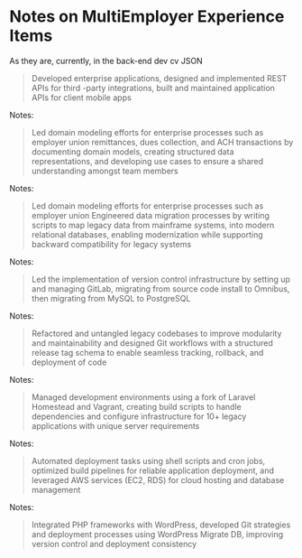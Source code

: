 # Notes on MultiEmployer Experience Items

As they are, currently, in the back-end dev cv JSON

> Developed enterprise applications, designed and implemented REST APIs for third
> -party integrations, built and maintained application APIs for client mobile apps

Notes:

> Led domain modeling efforts for enterprise processes such as employer union
> remittances, dues collection, and ACH transactions by documenting domain models,
> creating structured data representations, and developing use cases to ensure a
> shared understanding amongst team members

Notes:

> Led domain modeling efforts for enterprise processes such as employer union
> Engineered data migration processes by writing scripts to map legacy data from
> mainframe systems, into modern relational databases, enabling modernization
> while supporting backward compatibility for legacy systems

Notes:

> Led the implementation of version control infrastructure by setting up and
> managing GitLab, migrating from source code install to Omnibus, then migrating
> from MySQL to PostgreSQL

Notes:

> Refactored and untangled legacy codebases to improve modularity and
> maintainability and designed Git workflows with a structured release tag schema
> to enable seamless tracking, rollback, and deployment of code

Notes:

> Managed development environments using a fork of Laravel Homestead and Vagrant,
> creating build scripts to handle dependencies and configure infrastructure for
> 10+ legacy applications with unique server requirements

Notes:

> Automated deployment tasks using shell scripts and cron jobs, optimized build
> pipelines for reliable application deployment, and leveraged AWS services (EC2,
> RDS) for cloud hosting and database management

Notes:

> Integrated PHP frameworks with WordPress, developed Git strategies and
> deployment processes using WordPress Migrate DB, improving version control and
> deployment consistency
